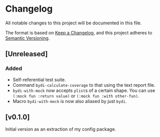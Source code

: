 # Changelog

All notable changes to this project will be documented in this file.

The format is based on [Keep a Changelog](https://keepachangelog.com/en/1.0.0/),
and this project adheres to [Semantic Versioning](https://semver.org/spec/v2.0.0.html).

## [Unreleased]

### Added

- Self-referential test suite.
- Command `bydi-calculate-coverage` to that using the text report file.
- `bydi-with-mock` now accepts `plist`s of a certain shape. You can
  use `(:mock fun :return value)` or `(:mock fun :with other-fun)`.
- Macro `bydi-with-mock` is now also aliased by just `bydi`.

## [v0.1.0]

Initial version as an extraction of my config package.
